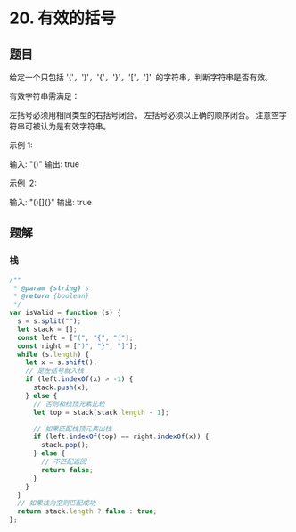 # 20. 有效的括号

## 题目

给定一个只包括 '('，')'，'{'，'}'，'['，']'  的字符串，判断字符串是否有效。

有效字符串需满足：

左括号必须用相同类型的右括号闭合。
左括号必须以正确的顺序闭合。
注意空字符串可被认为是有效字符串。

示例 1:

输入: "()"
输出: true

示例  2:

输入: "()[]{}"
输出: true

## 题解

### 栈

```JavaScript
/**
 * @param {string} s
 * @return {boolean}
 */
var isValid = function (s) {
  s = s.split("");
  let stack = [];
  const left = ["(", "{", "["];
  const right = [")", "}", "]"];
  while (s.length) {
    let x = s.shift();
    // 是左括号就入栈
    if (left.indexOf(x) > -1) {
      stack.push(x);
    } else {
      // 否则和栈顶元素比较
      let top = stack[stack.length - 1];

      // 如果匹配栈顶元素出栈
      if (left.indexOf(top) == right.indexOf(x)) {
        stack.pop();
      } else {
        // 不匹配返回
        return false;
      }
    }
  }
  // 如果栈为空则匹配成功
  return stack.length ? false : true;
};

```
